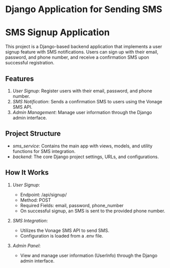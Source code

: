 # Django Application for Sending SMS

# SMS Signup Application

This project is a Django-based backend application that implements a user signup feature with SMS notifications. 
Users can sign up with their email, password, and phone number, and receive a confirmation SMS upon successful registration.

## Features

1. *User Signup*: Register users with their email, password, and phone number.
2. *SMS Notification*: Sends a confirmation SMS to users using the Vonage SMS API.
3. *Admin Management*: Manage user information through the Django admin interface.

## Project Structure

- *sms_service*: Contains the main app with views, models, and utility functions for SMS integration.
- *backend*: The core Django project settings, URLs, and configurations.

## How It Works

1. *User Signup*:
   - Endpoint: /api/signup/
   - Method: POST
   - Required Fields: email, password, phone_number
   - On successful signup, an SMS is sent to the provided phone number.

2. *SMS Integration*:
   - Utilizes the Vonage SMS API to send SMS.
   - Configuration is loaded from a .env file.

3. *Admin Panel*:
   - View and manage user information (UserInfo) through the Django admin interface.
